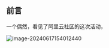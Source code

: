 ## 前言

一个偶然，看见了阿里云社区的这次活动，

![image-20240617154012440](https://image.xiaoxiaofeng.site/blog/2024/06/17/xxf-20240617154019.png?xxfjava)